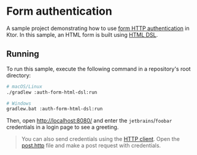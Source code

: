 # Form authentication

A sample project demonstrating how to use [form HTTP authentication](https://ktor.io/docs/form.html) in Ktor. In this sample, an HTML form is built using [HTML DSL](https://ktor.io/docs/html-dsl.html).

## Running
To run this sample, execute the following command in a repository's root directory:
```bash
# macOS/Linux
./gradlew :auth-form-html-dsl:run

# Windows
gradlew.bat :auth-form-html-dsl:run
```

Then, open [http://localhost:8080/](http://localhost:8080/) and enter the `jetbrains`/`foobar` credentials in a login page to see a greeting. 
> You can also send credentials using the [HTTP client](https://www.jetbrains.com/help/idea/http-client-in-product-code-editor.html). Open the [post.http](post.http) file and make a post request with credentials.
